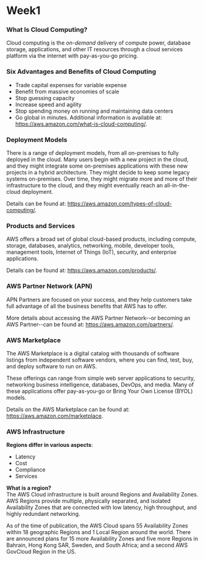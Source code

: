 # Week1

### What Is Cloud Computing?
Cloud computing is the *on-demand* delivery of compute power, database storage, applications, and other IT resources through a cloud services platform via the internet with pay-as-you-go pricing.

### Six Advantages and Benefits of Cloud Computing
- Trade capital expenses for variable expense
- Benefit from massive economies of scale
- Stop guessing capacity
- Increase speed and agility
- Stop spending money on running and maintaining data centers
- Go global in minutes. 
Additional information is available at: https://aws.amazon.com/what-is-cloud-computing/.

### Deployment Models
There is a range of deployment models, from all on-premises to fully deployed in the cloud. Many users begin with a new project in the cloud, and they might integrate some on-premises applications with these new projects in a hybrid architecture. They might decide to keep some legacy systems on-premises. Over time, they might migrate more and more of their infrastructure to the cloud, and they might eventually reach an all-in-the-cloud deployment.  

Details can be found at: https://aws.amazon.com/types-of-cloud-computing/.

### Products and Services
AWS offers a broad set of global cloud-based products, including compute, storage, databases, analytics, networking, mobile, developer tools, management tools, Internet of Things (IoT), security, and enterprise applications.

Details can be found at: https://aws.amazon.com/products/.

### AWS Partner Network (APN)
APN Partners are focused on your success, and they help customers take full advantage of all the business benefits that AWS has to offer.  

More details about accessing the AWS Partner Network--or becoming an AWS Partner--can be found at: https://aws.amazon.com/partners/.

### AWS Marketplace
The AWS Marketplace is a digital catalog with thousands of software listings from independent software vendors, where you can find, test, buy, and deploy software to run on AWS.

These offerings can range from simple web server applications to security, networking business intelligence, databases, DevOps, and media. Many of these applications offer pay-as-you-go or Bring Your Own License (BYOL) models.

Details on the AWS Marketplace can be found at: https://aws.amazon.com/marketplace.

### AWS Infrastructure
**Regions differ in various aspects**:
- Latency  
- Cost  
- Compliance  
- Services

**What is a region?**   
The AWS Cloud infrastructure is built around Regions and Availability Zones. AWS Regions provide multiple, physically separated, and isolated Availability Zones that are connected with low latency, high throughput, and highly redundant networking.  

As of the time of publication, the AWS Cloud spans 55 Availability Zones within 18 geographic Regions and 1 Local Region around the world. There are announced plans for 15 more Availability Zones and five more Regions in Bahrain, Hong Kong SAR, Sweden, and South Africa; and a second AWS GovCloud Region in the US.  



